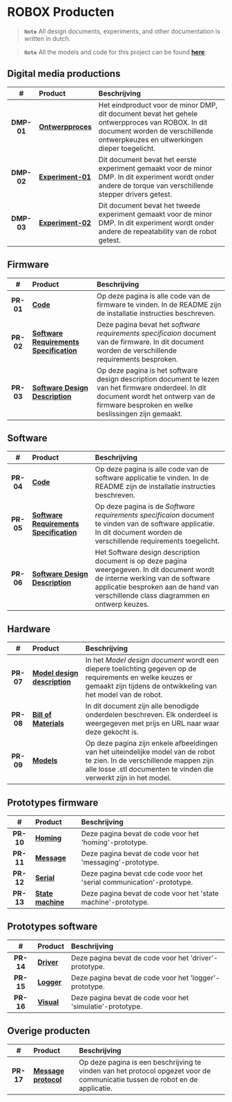 # ROBOX Producten

> **```Note```** All design documents, experiments, and other documentation is written in dutch.

> **```Note```** All the models and code for this project can be found [**here**](https://github.com/LukevLuijn/robox).

## Digital media productions

|#|Product|Beschrijving|
|:---:|:---|:---|
|**DMP-01**|[**Ontwerpproces**](https://github.com/LukevLuijn/robox_docs/blob/f7c1a0d359ac0168b442c757a3f1c7d29f47bb58/digital_media_productions/ontwerpproces/ontwerpproces.pdf)|Het eindproduct voor de minor DMP, dit document bevat het gehele ontwerpproces van ROBOX. In dit document worden de verschillende ontwerpkeuzes en uitwerkingen dieper toegelicht.|
|**DMP-02**|[**Experiment-01**](https://github.com/LukevLuijn/robox_docs/blob/f7c1a0d359ac0168b442c757a3f1c7d29f47bb58/digital_media_productions/experiment_01/experiment_01.pdf)|Dit document bevat het eerste experiment gemaakt voor de minor DMP. In dit experiment wordt onder andere de torque van verschillende stepper drivers getest.|
|**DMP-03**|[**Experiment-02**](https://github.com/LukevLuijn/robox_docs/blob/f7c1a0d359ac0168b442c757a3f1c7d29f47bb58/digital_media_productions/experiment_02/experiment_02.pdf)|Dit document bevat het tweede experiment gemaakt voor de minor DMP. In dit experiment wordt onder andere de repeatability van de robot getest.|

## Firmware

|#|Product|Beschrijving|
|:---:|:---|:---|
|**PR-01**|[**Code**](https://github.com/LukevLuijn/robox/tree/main/robox_firmware)|Op deze pagina is alle code van de firmware te vinden. In de README zijn de installatie instructies beschreven.|
|**PR-02**|[**Software Requirements Specification**](https://github.com/LukevLuijn/robox_docs/blob/73b2cea2f5308ddbc207318900ecc6375a1ebc31/design/firmware/srs/srs_firmware.pdf)|Deze pagina bevat het *software requirements specificaion* document van de firmware. In dit document worden de verschillende requirements besproken.|
|**PR-03**|[**Software Design Description**](https://github.com/LukevLuijn/robox_docs/blob/73b2cea2f5308ddbc207318900ecc6375a1ebc31/design/firmware/sdd/sdd_firmware.pdf)|Op deze pagina is het software design description document te lezen van het firmware onderdeel. In dit document wordt het ontwerp van de firmware besproken en welke beslissingen zijn gemaakt.|

## Software

|#|Product|Beschrijving|
|:---:|:---|:---|
|**PR-04**|[**Code**](https://github.com/LukevLuijn/robox/tree/main/robox_control_ui)|Op deze pagina is alle code van de software applicatie te vinden. In de README zijn de installatie instructies beschreven.|
|**PR-05**|[**Software Requirements Specification**](https://github.com/LukevLuijn/robox_docs/blob/73b2cea2f5308ddbc207318900ecc6375a1ebc31/design/software/srs/srs_software.pdf)|Op deze pagina is de *Software requirements specificaion* document te vinden van de software applicatie. In dit document worden de verschillende requirements toegelicht.|
|**PR-06**|[**Software Design Description**](https://github.com/LukevLuijn/robox_docs/blob/73b2cea2f5308ddbc207318900ecc6375a1ebc31/design/software/sdd/sdd_software.pdf)|Het Software design description document is op deze pagina weergegeven. In dit document wordt de interne werking van de software applicatie besproken aan de hand van verschillende class diagrammen en ontwerp keuzes.|

## Hardware

|#|Product|Beschrijving|
|:---:|:---|:---|
|**PR-07**|[**Model design description**](https://github.com/LukevLuijn/robox_docs/blob/73b2cea2f5308ddbc207318900ecc6375a1ebc31/design/hardware/mdd/mdd_hardware.pdf)|In het *Model design document* wordt een diepere toelichting gegeven op de requirements en welke keuzes er gemaakt zijn tijdens de ontwikkeling van het model van de robot.|
|**PR-08**|[**Bill of Materials**](https://github.com/LukevLuijn/robox_docs/blob/73b2cea2f5308ddbc207318900ecc6375a1ebc31/design/hardware/bom/bill_of_materials.pdf)|In dit document zijn alle benodigde onderdelen beschreven. Elk onderdeel is weergegeven met prijs en URL naar waar deze gekocht is.|
|**PR-09**|[**Models**](https://github.com/LukevLuijn/robox/tree/main/robox_models)|Op deze pagina zijn enkele afbeeldingen van het uiteindelijke model van de robot te zien. In de verschillende mappen zijn alle losse .stl documenten te vinden die verwerkt zijn in het model.|



## Prototypes firmware

|#|Product|Beschrijving|
|:---:|:---|:---|
|**PR-10**|[**Homing**](https://github.com/LukevLuijn/robox_docs/tree/main/prototypes/firmware/homing_test)|Deze pagina bevat de code voor het 'homing'-prototype.|
|**PR-11**|[**Message**](https://github.com/LukevLuijn/robox_docs/tree/main/prototypes/firmware/message_test)|Deze pagina bevat de code voor het 'messaging'-prototype.|
|**PR-12**|[**Serial**](https://github.com/LukevLuijn/robox_docs/tree/main/prototypes/firmware/serial_test)|Deze pagina bevat cde code voor het 'serial communication'-prototype.|
|**PR-13**|[**State machine**](https://github.com/LukevLuijn/robox_docs/tree/main/prototypes/firmware/state_machine_test)|Deze pagina bevat de code voor het 'state machine'-prototype. |

## Prototypes software

|#|Product|Beschrijving|
|:---:|:---|:---|
|**PR-14**|[**Driver**](https://github.com/LukevLuijn/robox_docs/tree/main/prototypes/software/driver_test)|Deze pagina bevat de code voor het 'driver'-prototype.|
|**PR-15**|[**Logger**](https://github.com/LukevLuijn/robox_docs/tree/main/prototypes/software/logger_test)|Deze pagina bevat de code voor het 'logger'-prototype.|
|**PR-16**|[**Visual**](https://github.com/LukevLuijn/robox_docs/tree/main/prototypes/software/robot_visual_test)|Deze pagina bevat de code voor het 'simulatie'-prototype.|


## Overige producten

|#|Product|Beschrijving|
|:---:|:---|:---|
|**PR-17**|[**Message protocol**](https://github.com/LukevLuijn/robox_docs/blob/73b2cea2f5308ddbc207318900ecc6375a1ebc31/protocol/chapters/protocol_description.md)|Op deze pagina is een beschrijving te vinden van het protocol opgezet voor de communicatie tussen de robot en de applicatie.|
